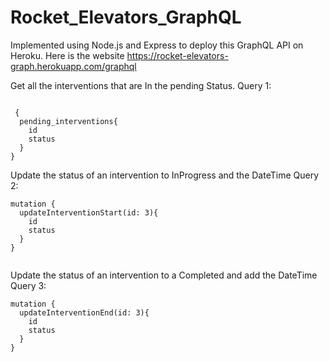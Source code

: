 # Rocket_Elevators_GraphQL

Implemented using Node.js and Express to deploy this GraphQL API on Heroku. Here is the website https://rocket-elevators-graph.herokuapp.com/graphql




Get all the interventions that are In the pending Status.
Query 1:

```

 {
  pending_interventions{
    id
    status
  }
}
```


Update the status of an intervention to InProgress and the DateTime
Query 2:

```
mutation {
  updateInterventionStart(id: 3){
    id
    status
  }
}


```


Update the status of an intervention to a Completed and add the DateTime
Query 3:

```
mutation {
  updateInterventionEnd(id: 3){
    id
    status
  }
}


```
